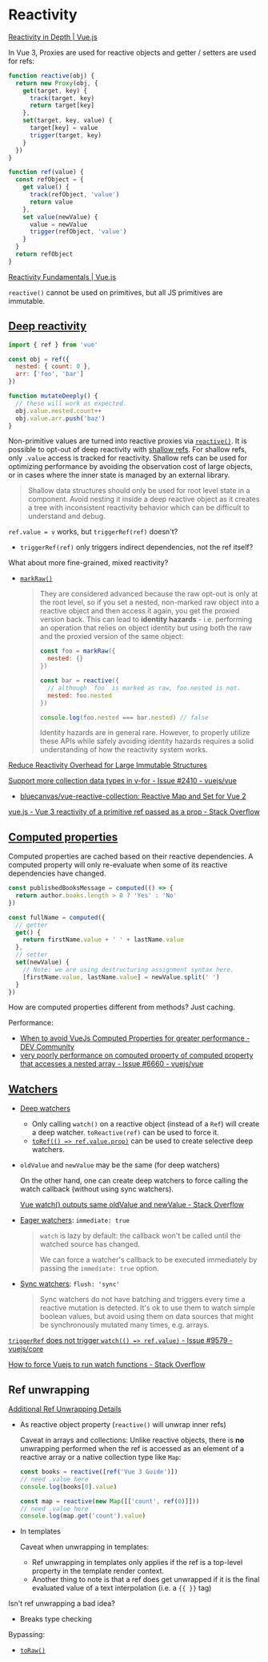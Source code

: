 # Reactivity
[Reactivity in Depth | Vue.js](https://vuejs.org/guide/extras/reactivity-in-depth.html)

In Vue 3, Proxies are used for reactive objects and getter / setters are used for refs:
```js
function reactive(obj) {
  return new Proxy(obj, {
    get(target, key) {
      track(target, key)
      return target[key]
    },
    set(target, key, value) {
      target[key] = value
      trigger(target, key)
    }
  })
}

function ref(value) {
  const refObject = {
    get value() {
      track(refObject, 'value')
      return value
    },
    set value(newValue) {
      value = newValue
      trigger(refObject, 'value')
    }
  }
  return refObject
}
```

[Reactivity Fundamentals | Vue.js](https://vuejs.org/guide/essentials/reactivity-fundamentals.html)

`reactive()` cannot be used on primitives, but all JS primitives are immutable.

## [Deep reactivity](https://vuejs.org/guide/essentials/reactivity-fundamentals.html#deep-reactivity)
```js
import { ref } from 'vue'

const obj = ref({
  nested: { count: 0 },
  arr: ['foo', 'bar']
})

function mutateDeeply() {
  // these will work as expected.
  obj.value.nested.count++
  obj.value.arr.push('baz')
}
```
Non-primitive values are turned into reactive proxies via [`reactive()`](https://vuejs.org/guide/essentials/reactivity-fundamentals.html#reactive). It is possible to opt-out of deep reactivity with [shallow refs](https://vuejs.org/api/reactivity-advanced.html#shallowref). For shallow refs, only `.value` access is tracked for reactivity. Shallow refs can be used for optimizing performance by avoiding the observation cost of large objects, or in cases where the inner state is managed by an external library.

> Shallow data structures should only be used for root level state in a component. Avoid nesting it inside a deep reactive object as it creates a tree with inconsistent reactivity behavior which can be difficult to understand and debug.

`ref.value = v` works, but `triggerRef(ref)` doesn't?
- `triggerRef(ref)` only triggers indirect dependencies, not the ref itself?

What about more fine-grained, mixed reactivity?
- [`markRaw()`](https://vuejs.org/api/reactivity-advanced.html#markraw)

  > They are considered advanced because the raw opt-out is only at the root level, so if you set a nested, non-marked raw object into a reactive object and then access it again, you get the proxied version back. This can lead to **identity hazards** \- i.e. performing an operation that relies on object identity but using both the raw and the proxied version of the same object:
  > 
  > ```js
  > const foo = markRaw({
  >   nested: {}
  > })
  > 
  > const bar = reactive({
  >   // although `foo` is marked as raw, foo.nested is not.
  >   nested: foo.nested
  > })
  > 
  > console.log(foo.nested === bar.nested) // false
  > ```
  > Identity hazards are in general rare. However, to properly utilize these APIs while safely avoiding identity hazards requires a solid understanding of how the reactivity system works.

[Reduce Reactivity Overhead for Large Immutable Structures](https://vuejs.org/guide/best-practices/performance.html#reduce-reactivity-overhead-for-large-immutable-structures)

[Support more collection data types in v-for - Issue #2410 - vuejs/vue](https://github.com/vuejs/vue/issues/2410)
- [bluecanvas/vue-reactive-collection: Reactive Map and Set for Vue 2](https://github.com/bluecanvas/vue-reactive-collection)

[vue.js - Vue 3 reactivity of a primitive ref passed as a prop - Stack Overflow](https://stackoverflow.com/questions/75297576/vue-3-reactivity-of-a-primitive-ref-passed-as-a-prop)

## [Computed properties](https://vuejs.org/guide/essentials/computed)
Computed properties are cached based on their reactive dependencies. A computed property will only re-evaluate when some of its reactive dependencies have changed.

```js
const publishedBooksMessage = computed(() => {
  return author.books.length > 0 ? 'Yes' : 'No'
})

const fullName = computed({
  // getter
  get() {
    return firstName.value + ' ' + lastName.value
  },
  // setter
  set(newValue) {
    // Note: we are using destructuring assignment syntax here.
    [firstName.value, lastName.value] = newValue.split(' ')
  }
})
```

How are computed properties different from methods? Just caching.

Performance:
- [When to avoid VueJs Computed Properties for greater performance - DEV Community](https://dev.to/pecus/when-to-avoid-vuejs-computed-properties-for-greater-performance-5anj)
- [very poorly performance on computed property of computed property that accesses a nested array - Issue #6660 - vuejs/vue](https://github.com/vuejs/vue/issues/6660)

## [Watchers](https://vuejs.org/guide/essentials/watchers.html)
- [Deep watchers](https://vuejs.org/guide/essentials/watchers.html#deep-watchers)
  - Only calling `watch()` on a reactive object (instead of a `Ref`) will create a deep watcher. `toReactive(ref)` can be used to force it.
  - [`toRef(() => ref.value.prop)`](https://vuejs.org/api/reactivity-utilities.html#toref) can be used to create selective deep watchers.

- `oldValue` and `newValue` may be the same (for deep watchers)

  On the other hand, one can create deep watchers to force calling the watch callback (without using sync watchers).

  [Vue watch() outputs same oldValue and newValue - Stack Overflow](https://stackoverflow.com/questions/62729380/vue-watch-outputs-same-oldvalue-and-newvalue)

- [Eager watchers](https://vuejs.org/guide/essentials/watchers.html#eager-watchers): `immediate: true`

  > `watch` is lazy by default: the callback won't be called until the watched source has changed.
  > 
  > We can force a watcher's callback to be executed immediately by passing the `immediate: true` option.

- [Sync watchers](https://vuejs.org/guide/essentials/watchers.html#sync-watchers): `flush: 'sync'`

  > Sync watchers do not have batching and triggers every time a reactive mutation is detected. It's ok to use them to watch simple boolean values, but avoid using them on data sources that might be synchronously mutated many times, e.g. arrays.

[`triggerRef` does not trigger `watch(() => ref.value)` - Issue #9579 - vuejs/core](https://github.com/vuejs/core/issues/9579)

[How to force Vuejs to run watch functions - Stack Overflow](https://stackoverflow.com/questions/52445939/how-to-force-vuejs-to-run-watch-functions)

## Ref unwrapping
[Additional Ref Unwrapping Details](https://vuejs.org/guide/essentials/reactivity-fundamentals.html#additional-ref-unwrapping-details)

- As reactive object property (`reactive()` will unwrap inner refs)
  
  Caveat in arrays and collections: Unlike reactive objects, there is **no** unwrapping performed when the ref is accessed as an element of a reactive array or a native collection type like `Map`:
  ```js
  const books = reactive([ref('Vue 3 Guide')])
  // need .value here
  console.log(books[0].value)

  const map = reactive(new Map([['count', ref(0)]]))
  // need .value here
  console.log(map.get('count').value)
  ```

- In templates

  Caveat when unwrapping in templates​:
  - Ref unwrapping in templates only applies if the ref is a top-level property in the template render context.
  - Another thing to note is that a ref does get unwrapped if it is the final evaluated value of a text interpolation (i.e. a `{{ }}` tag)

Isn't ref unwrapping a bad idea?
- Breaks type checking

Bypassing:
- [`toRaw()`](https://vuejs.org/api/reactivity-advanced.html#toraw)